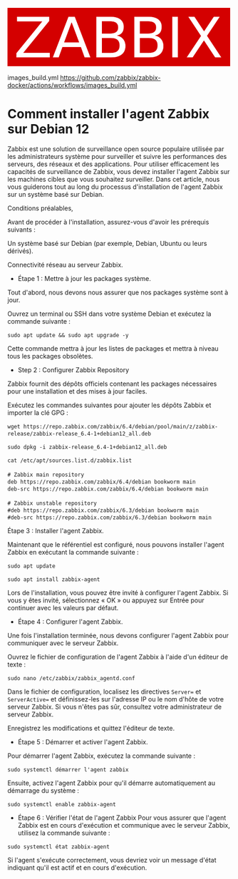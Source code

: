 ![zabbix-logo](./images/zabbix-logo.png)

images_build.yml
https://github.com/zabbix/zabbix-docker/actions/workflows/images_build.yml

# Comment installer l'agent Zabbix sur Debian 12

Zabbix est une solution de surveillance open source populaire utilisée par les administrateurs système pour surveiller et suivre les performances des serveurs, des réseaux et des applications. Pour utiliser efficacement les capacités de surveillance de Zabbix, vous devez installer l'agent Zabbix sur les machines cibles que vous souhaitez surveiller. Dans cet article, nous vous guiderons tout au long du processus d'installation de l'agent Zabbix sur un système basé sur Debian.

Conditions préalables,

Avant de procéder à l'installation, assurez-vous d'avoir les prérequis suivants :

Un système basé sur Debian (par exemple, Debian, Ubuntu ou leurs dérivés).

Connectivité réseau au serveur Zabbix.

- Étape 1 : Mettre à jour les packages système.

Tout d'abord, nous devons nous assurer que nos packages système sont à jour. 

Ouvrez un terminal ou SSH dans votre système Debian et exécutez la commande suivante :
```
sudo apt update && sudo apt upgrade -y 
```
Cette commande mettra à jour les listes de packages et mettra à niveau tous les packages obsolètes.

- Step 2 : Configurer Zabbix Repository

Zabbix fournit des dépôts officiels contenant les packages nécessaires pour une installation et des mises à jour faciles. 

Exécutez les commandes suivantes pour ajouter les dépôts Zabbix et importer la clé GPG :

```
wget https://repo.zabbix.com/zabbix/6.4/debian/pool/main/z/zabbix-release/zabbix-release_6.4-1+debian12_all.deb
```
```
sudo dpkg -i zabbix-release_6.4-1+debian12_all.deb
```
```
cat /etc/apt/sources.list.d/zabbix.list

# Zabbix main repository
deb https://repo.zabbix.com/zabbix/6.4/debian bookworm main
deb-src https://repo.zabbix.com/zabbix/6.4/debian bookworm main

# Zabbix unstable repository
#deb https://repo.zabbix.com/zabbix/6.3/debian bookworm main
#deb-src https://repo.zabbix.com/zabbix/6.3/debian bookworm main
```
Étape 3 : Installer l'agent Zabbix.

Maintenant que le référentiel est configuré, nous pouvons installer l'agent Zabbix en exécutant la commande suivante :

```
sudo apt update 
```
```
sudo apt install zabbix-agent
```
Lors de l'installation, vous pouvez être invité à configurer l'agent Zabbix. Si vous y êtes invité, sélectionnez « OK » ou appuyez sur Entrée pour continuer avec les valeurs par défaut.

- Étape 4 : Configurer l'agent Zabbix.

Une fois l'installation terminée, nous devons configurer l'agent Zabbix pour communiquer avec le serveur Zabbix.

Ouvrez le fichier de configuration de l'agent Zabbix à l'aide d'un éditeur de texte :

```
sudo nano /etc/zabbix/zabbix_agentd.conf
```
Dans le fichier de configuration, localisez les directives `Server=` et `ServerActive=` et définissez-les sur l'adresse IP ou le nom d'hôte de votre serveur Zabbix. Si vous n'êtes pas sûr, consultez votre administrateur de serveur Zabbix.

Enregistrez les modifications et quittez l'éditeur de texte.

- Étape 5 : Démarrer et activer l'agent Zabbix.

Pour démarrer l'agent Zabbix, exécutez la commande suivante :
```
sudo systemctl démarrer l'agent zabbix
```
Ensuite, activez l'agent Zabbix pour qu'il démarre automatiquement au démarrage du système :
```
sudo systemctl enable zabbix-agent
```
- Étape 6 : Vérifier l'état de l'agent Zabbix
Pour vous assurer que l'agent Zabbix est en cours d'exécution et communique avec le serveur Zabbix, utilisez la commande suivante :
```
sudo systemctl état zabbix-agent
```
Si l'agent s'exécute correctement, vous devriez voir un message d'état indiquant qu'il est actif et en cours d'exécution.
